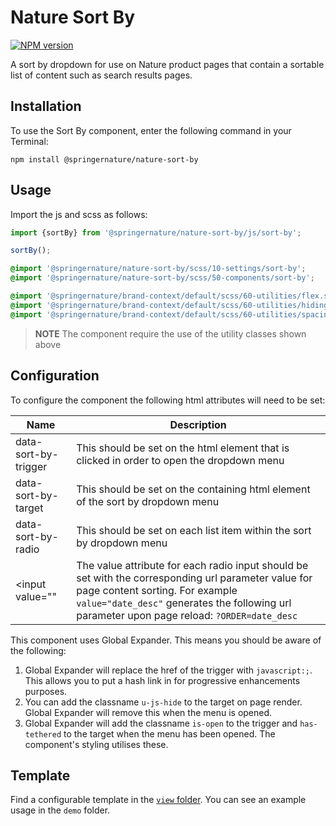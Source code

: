 # Nature Sort By

[![NPM version][badge-npm]][info-npm]

A sort by dropdown for use on Nature product pages that contain a sortable list of content such as search results pages.

## Installation

To use the Sort By component, enter the following command in your Terminal:

```
npm install @springernature/nature-sort-by
```

## Usage

Import the js and scss as follows:

```js
import {sortBy} from '@springernature/nature-sort-by/js/sort-by';

sortBy();
```

```scss
@import '@springernature/nature-sort-by/scss/10-settings/sort-by';
@import '@springernature/nature-sort-by/scss/50-components/sort-by';

@import '@springernature/brand-context/default/scss/60-utilities/flex.scss';
@import '@springernature/brand-context/default/scss/60-utilities/hiding.scss';
@import '@springernature/brand-context/default/scss/60-utilities/spacing.scss';

```

> **NOTE** The component require the use of the utility classes shown above

## Configuration

To configure the component the following html attributes will need to be set:

| Name                    | Description                                                                                 | 
|------------------------|---------------------------------------------------------------------------------------------|
| data-sort-by-trigger   | This should be set on the html element that is clicked in order to open the dropdown menu   |
| data-sort-by-target    | This should be set on the containing html element of the sort by dropdown menu              |
| data-sort-by-radio     | This should be set on each list item within the sort by dropdown menu                       |
| <input value=""        | The value attribute for each radio input should be set with the corresponding url parameter value for page content sorting. For example `value="date_desc"` generates the following url parameter upon page reload: `?ORDER=date_desc`  |

This component uses Global Expander. This means you should be aware of the following:
1. Global Expander will replace the href of the trigger with `javascript:;`. This allows you to put a hash link in for progressive enhancements purposes.
2. You can add the classname `u-js-hide` to the target on page render. Global Expander will remove this when the menu is opened. 
3. Global Expander will add the classname `is-open` to the trigger and `has-tethered` to the target when the menu has been opened. The component's styling utilises these.

## Template

Find a configurable template in the [`view` folder](./view/sort-by.hbs). You can see an example usage in the `demo` folder.

[info-npm]: https://www.npmjs.com/package/@springernature/nature-sort-by
[badge-npm]: https://img.shields.io/npm/v/@springernature/nature-sort-by.svg